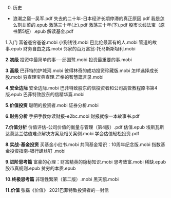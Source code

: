 0. 历史
- 浪潮之巅--吴军.pdf
    失去的二十年-日本经济长期停滞的真正原因.pdf
    我是怎么割韭菜的.epub
    激荡三十年(上).pdf
    激荡三十年(下).pdf
    股市长线法宝（原书第5版）.epub
    解读基金.pdf
 
1.入门
    富爸爸穷爸爸.mobi
    小狗钱钱.mobi
    巴比伦最富有的人.mobi
    管道的故事.epub
    财务自由之路.mobi
    邻家的百万富翁-托马斯斯坦利.mobi

**2.初级**
    投资中最简单的事---邱国鹭.mobi
    投资最重要的事.mobi

**3.高级**
    巴菲特的护城河.mobi
    彼得林奇的成功投资珍藏版.mobi
    怎样选择成长股.mobi
    穷查理宝典查理.芒格的智慧箴言录.mobi

**4.安全边际**
    安全边际.mobi
    巴菲特致股东的信投资者和公司高管教程原书第4版.epub
    巴菲特致股东的信精华篇.mobi

**5.价值投资**
    聪明的投资者.mobi
    证券分析.mobi

**6.财务分析**
    手把手教你读财报-e2bc.mobi
    财报就像一本故事书.pdf

**7.价值分析**
    价值评估-公司价值的衡量与管理（第4版）.pdf
    估值.epub
    埃斯瓦斯达莫达兰估值难点解决方案及相关案例.mobi
    学会估值轻松投资.pdf

**8.实战-基金投资**
    买基金小红书.mobi
    共同基金常识：10周年纪念版.mobi
    指数基金投资指南-银行螺丝钉 .mobi

**9.进阶思考篇**
    富豪的心理：财富精英的隐秘知识.mobi
    思考致富.mobi
    稀缺.epub
    股市真规则.epub
    贫穷的本质.epub

**10.终极思考篇**
    非理性繁荣（第二版）.mobi
    黑天鹅.mobi

**11.价值**
    张磊《价值》
    2021巴菲特致投资者的一封信


